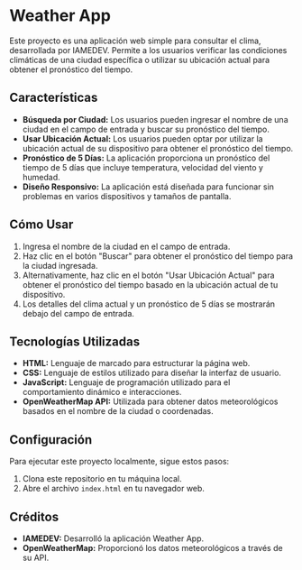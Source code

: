 # Weather App

Este proyecto es una aplicación web simple para consultar el clima, desarrollada por IAMEDEV. Permite a los usuarios verificar las condiciones climáticas de una ciudad específica o utilizar su ubicación actual para obtener el pronóstico del tiempo.

## Características

- **Búsqueda por Ciudad:** Los usuarios pueden ingresar el nombre de una ciudad en el campo de entrada y buscar su pronóstico del tiempo.
- **Usar Ubicación Actual:** Los usuarios pueden optar por utilizar la ubicación actual de su dispositivo para obtener el pronóstico del tiempo.
- **Pronóstico de 5 Días:** La aplicación proporciona un pronóstico del tiempo de 5 días que incluye temperatura, velocidad del viento y humedad.
- **Diseño Responsivo:** La aplicación está diseñada para funcionar sin problemas en varios dispositivos y tamaños de pantalla.

## Cómo Usar

1. Ingresa el nombre de la ciudad en el campo de entrada.
2. Haz clic en el botón "Buscar" para obtener el pronóstico del tiempo para la ciudad ingresada.
3. Alternativamente, haz clic en el botón "Usar Ubicación Actual" para obtener el pronóstico del tiempo basado en la ubicación actual de tu dispositivo.
4. Los detalles del clima actual y un pronóstico de 5 días se mostrarán debajo del campo de entrada.

## Tecnologías Utilizadas

- **HTML:** Lenguaje de marcado para estructurar la página web.
- **CSS:** Lenguaje de estilos utilizado para diseñar la interfaz de usuario.
- **JavaScript:** Lenguaje de programación utilizado para el comportamiento dinámico e interacciones.
- **OpenWeatherMap API:** Utilizada para obtener datos meteorológicos basados en el nombre de la ciudad o coordenadas.

## Configuración

Para ejecutar este proyecto localmente, sigue estos pasos:

1. Clona este repositorio en tu máquina local.
2. Abre el archivo `index.html` en tu navegador web.

## Créditos

- **IAMEDEV:** Desarrolló la aplicación Weather App.
- **OpenWeatherMap:** Proporcionó los datos meteorológicos a través de su API.

